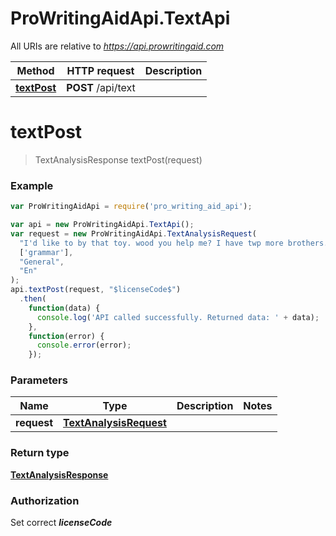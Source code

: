 # ProWritingAidApi.TextApi

All URIs are relative to *https://api.prowritingaid.com*

Method | HTTP request | Description
------------- | ------------- | -------------
[**textPost**](TextApi.md#textPost) | **POST** /api/text | 


<a name="textPost"></a>
# **textPost**
> TextAnalysisResponse textPost(request)



### Example
```javascript
var ProWritingAidApi = require('pro_writing_aid_api');

var api = new ProWritingAidApi.TextApi();
var request = new ProWritingAidApi.TextAnalysisRequest(
  "I'd like to by that toy. wood you help me? I have twp more brothers.",
  ['grammar'],
  "General",
  "En"
);
api.textPost(request, "$licenseCode$")
  .then(
    function(data) {
      console.log('API called successfully. Returned data: ' + data);
    }, 
    function(error) {
      console.error(error);
    });

```

### Parameters

Name | Type | Description  | Notes
------------- | ------------- | ------------- | -------------
 **request** | [**TextAnalysisRequest**](TextAnalysisRequest.md)|  | 

### Return type

[**TextAnalysisResponse**](TextAnalysisResponse.md)

### Authorization

Set correct **$licenseCode$**

